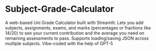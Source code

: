 # Subject-Grade-Calculator
A web-based Uni Grade Calculator built with Streamlit. Lets you add subjects, assignments, exams, and marks (percentages or fractions like 14/20) to see your current contribution and the average you need on remaining assessments to pass. Supports loading/saving JSON across multiple subjects.  Vibe-coded with the help of GPT-5
